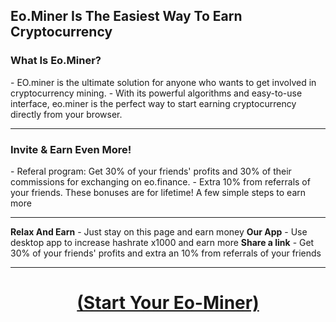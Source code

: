 <h2>Eo.Miner Is The Easiest Way To Earn Cryptocurrency</h2>
<h3>What Is Eo.Miner?</h3>
- EO.miner is the ultimate solution for anyone who wants to get involved in cryptocurrency mining. 
- With its powerful algorithms and easy-to-use interface, eo.miner is the perfect way to start earning cryptocurrency directly from your browser.
<hr><h3> Invite & Earn Even More!</h3>
- Referal program: Get 30% of your friends' profits and 30% of their commissions for exchanging on eo.finance. 
- Extra 10% from referrals of your friends. These bonuses are for lifetime!
A few simple steps to earn more

<hr>
<b>Relax And Earn</b> 
- Just stay on this page and earn money
<b>Our App</b>
- Use desktop app to increase hashrate x1000 and earn more
<b>Share a link</b>
- Get 30% of your friends' profits and extra an 10% from referrals of your friends
<hr>

<h1><center><b><a href="https://miner.eo.finance/?r_id=472979866" target="_blank">(Start Your Eo-Miner)</a></b></center></h1>
